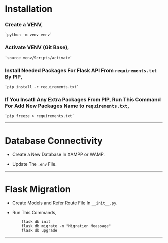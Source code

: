 # Installation

### Create a VENV,

    `python -m venv venv`

### Activate VENV (Git Base),

    `source venv/Scripts/activate`

### Install Needed Packages For Flask API From `requirements.txt` By PIP, 

    `pip install -r requirements.txt`


### If You Insatll Any Extra Packages From PIP, Run This Command For Add New Packages Name to `requirements.txt`,

    `pip freeze > requirements.txt`

---

# Database Connectivity

 - Create a New Database In XAMPP or WAMP.

 - Update The `.env` File.

---

# Flask Migration

 - Create Models and Refer Route File In `__init__.py`.

 - Run This Commands,

    ```
        flask db init
        flask db migrate -m "Migration Meassage"
        flask db upgrade
    ```

---